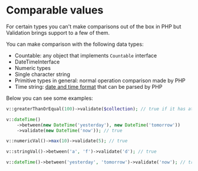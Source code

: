 # Comparable values

For certain types you can't make comparisons out of the box in PHP but
Validation brings support to a few of them.

You can make comparison with the following data types:

- Countable: any object that implements `Countable` interface
- DateTimeInterface
- Numeric types
- Single character string
- Primitive types in general: normal operation comparison made by PHP
- Time string: [date and time format](http://php.net/datetime.formats) 
that can be parsed by PHP

Below you can see some examples:

```php
v::greaterThanOrEqual(100)->validate($collection); // true if it has at least 100 items

v::dateTime()
    ->between(new DateTime('yesterday'), new DateTime('tomorrow'))
    ->validate(new DateTime('now')); // true

v::numericVal()->max(10)->validate(5); // true

v::stringVal()->between('a', 'f')->validate('d'); // true

v::dateTime()->between('yesterday', 'tomorrow')->validate('now'); // true
```
